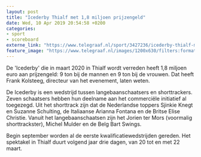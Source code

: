 ```yaml
---
layout: post
title: "Icederby Thialf met 1,8 miljoen prijzengeld"
date: Wed, 10 Apr 2019 20:54:58 +0200
categories: 
- sport 
- scoreboard 
externe_link: "https://www.telegraaf.nl/sport/3427236/icederby-thialf-met-1-8-miljoen-prijzengeld"
feature_image: "https://www.telegraaf.nl/images/1200x630/filters:format(jpeg):quality(80)/cdn-kiosk-api.telegraaf.nl/3151ba96-5bc2-11e9-b6df-02d2fb1aa1d7.jpg"
---
```


<p class="intro">De 'Icederby' die in maart 2020 in Thialf wordt verreden heeft 1,8 miljoen euro aan prijzengeld: 9 ton bij de mannen en 9 ton bij de vrouwen. Dat heeft Frank Kolsteeg, directeur van het evenement, laten weten.</p> <p>De Icederby is een wedstrijd tussen langebaanschaatsers en shorttrackers. Zeven schaatsers hebben hun deelname aan het commerciële initiatief al toegezegd. Uit het shorttrack zijn dat de Nederlandse toppers Sjinkie Knegt en Suzanne Schulting, de Italiaanse Arianna Fontana en de Britse Elise Christie. Vanuit het langebaanschaatsen zijn het Jorien ter Mors (voormalig shorttrackster), Michel Mulder en de Belg Bart Swings.</p><p>Begin september worden al de eerste kwalificatiewedstrijden gereden. Het spektakel in Thialf duurt volgend jaar drie dagen, van 20 tot en met 22 maart.</p>
